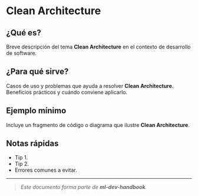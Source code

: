 # Clean Architecture

## ¿Qué es?
Breve descripción del tema **Clean Architecture** en el contexto de desarrollo de software.

## ¿Para qué sirve?
Casos de uso y problemas que ayuda a resolver **Clean Architecture**. Beneficios prácticos y cuándo conviene aplicarlo.

## Ejemplo mínimo
Incluye un fragmento de código o diagrama que ilustre **Clean Architecture**.

## Notas rápidas
- Tip 1.
- Tip 2.
- Errores comunes a evitar.

---
> _Este documento forma parte de **ml-dev-handbook**._
